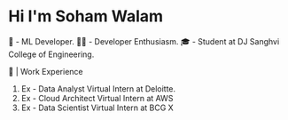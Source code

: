# Hi I'm Soham Walam

🧠 - ML Developer.
🧑‍💻 - Developer Enthusiasm.
🎓 - Student at DJ Sanghvi College of Engineering.

🏢 | Work Experience
1) Ex - Data Analyst Virtual Intern at Deloitte.
2) Ex - Cloud Architect Virtual Intern at AWS
3) Ex - Data Scientist Virtual Intern at BCG X





